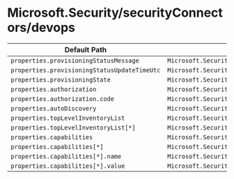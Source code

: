 # Microsoft.Security/securityConnectors/devops

| Default Path | Alias |
|---|---|
| `properties.provisioningStatusMessage` | `Microsoft.Security/securityConnectors/devops/provisioningStatusMessage` |
| `properties.provisioningStatusUpdateTimeUtc` | `Microsoft.Security/securityConnectors/devops/provisioningStatusUpdateTimeUtc` |
| `properties.provisioningState` | `Microsoft.Security/securityConnectors/devops/provisioningState` |
| `properties.authorization` | `Microsoft.Security/securityConnectors/devops/authorization` |
| `properties.authorization.code` | `Microsoft.Security/securityConnectors/devops/authorization.code` |
| `properties.autoDiscovery` | `Microsoft.Security/securityConnectors/devops/autoDiscovery` |
| `properties.topLevelInventoryList` | `Microsoft.Security/securityConnectors/devops/topLevelInventoryList` |
| `properties.topLevelInventoryList[*]` | `Microsoft.Security/securityConnectors/devops/topLevelInventoryList[*]` |
| `properties.capabilities` | `Microsoft.Security/securityConnectors/devops/capabilities` |
| `properties.capabilities[*]` | `Microsoft.Security/securityConnectors/devops/capabilities[*]` |
| `properties.capabilities[*].name` | `Microsoft.Security/securityConnectors/devops/capabilities[*].name` |
| `properties.capabilities[*].value` | `Microsoft.Security/securityConnectors/devops/capabilities[*].value` |

